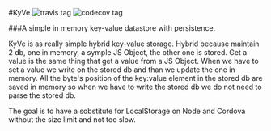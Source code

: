 #KyVe ![travis tag](https://travis-ci.org/Fi3/KyVi.svg?branch=master) ![codecov tag](https://codecov.io/gh/Fi3/KyVe/coverage.svg)


###A simple in memory key-value datastore with persistence.

KyVe is as really simple hybrid key-value storage. Hybrid because maintain 2 db, one in memory, a symple JS Object, the other one is
stored. Get a value is the same thing that get a value from a JS Object. When we have to set a value we write on the stored db and than 
we update the one in memory. All the byte's position of the key:value element in the stored db are saved in memory so when we have to
write the stored db we do not need to parse the stored db.

The goal is to have a sobstitute for LocalStorage on Node and Cordova without the size limit and not too slow.
